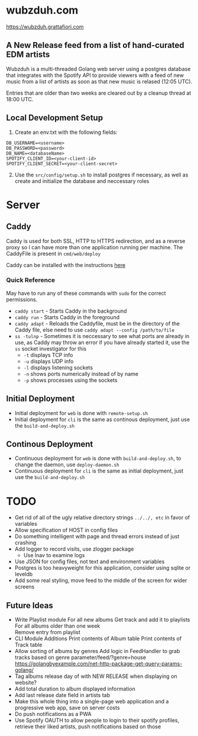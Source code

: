 # wubzduh.com

https://wubzduh.grattafiori.com

## A New Release feed from a list of hand-curated EDM artists
Wubzduh is a multi-threaded Golang web server using a postgres database that integrates with the Spotify API to provide viewers with a feed of new music from a list of artists as soon as that new music is relased (12:05 UTC).

Entries that are older than two weeks are cleared out by a cleanup thread at 18:00 UTC.

## Local Development Setup
1. Create an env.txt with the following fields:
```
DB_USERNAME=<username>
DB_PASSWORD=<password>
DB_NAME=<databaseName>
SPOTIFY_CLIENT_ID=<your-client-id>
SPOTIFY_CLIENT_SECRET=<your-client-secret>
```
2. Use the `src/config/setup.sh` to install postgres if necessary, as well as create and initialize the database and neccessary roles

# Server

## Caddy
Caddy is used for both SSL, HTTP to HTTPS redirection, and as a reverse proxy so I can have more than one application running per machine. The CaddyFile is present in `cmd/web/deploy`

Caddy can be installed with the instructions [here](https://caddyserver.com/docs/install)

### Quick Reference
May have to run any of these commands with `sudo` for the correct permissions.
- `caddy start` - Starts Caddy in the background
- `caddy run` - Starts Caddy in the foreground
- `caddy adapt` - Reloads the Caddyfile, must be in the directory of the Caddy file, else need to use `caddy adapt --config /path/to/file`
- `ss -tulnp` - Sometimes it is neccessary to see what ports are already in use, as Caddy may throw an error if you have already started it, use the `ss` socket investigator for this
    - `-t` displays TCP info
    - `-u` displays UDP info
    - `-l` displays listening sockets
    - `-n` shows ports numerically instead of by name
    - `-p` shows processes using the sockets

## Initial Deployment
- Initial deployment for `web` is done with `remote-setup.sh`
- Initial deployment for `cli` is the same as continous deployment, just use the `build-and-deploy.sh`

## Continous Deployment
- Continuous deployment for `web` is done with `build-and-deploy.sh`, to change the daemon, use `deploy-daemon.sh`
- Continuous deployment for `cli` is the same as initial deployment, just use the `build-and-deploy.sh`


# TODO
- Get rid of all of the ugly relative directory strings `../../, etc` in favor of variables
- Allow specification of HOST in config files
- Do something intelligent with page and thread errors instead of just crashing
- Add logger to record visits, use zlogger package
    - Use lnav to examine logs
- Use JSON for config files, not text and environment variables
- Postgres is too heavyweight for this application, consider using sqlite or leveldb
- Add some real styling, move feed to the middle of the screen for wider screens

## Future Ideas
- Write Playlist module
    For all new albums
        Get track and add it to playlists
    For all albums older than one week  
        Remove entry from playlist
- CLI Module Additions
    Print contents of Album table
    Print contents of Track table
- Allow sorting of albums by genres
    Add logic in FeedHandler to grab tracks based on genre parameter/feed/?genre=house
    https://golangbyexample.com/net-http-package-get-query-params-golang/
- Tag albums release day of with NEW RELEASE when displaying on website?
- Add total duration to album displayed information
- Add last release date field in artists tab
- Make this whole thing into a single-page web application and a progressive web app, save on server costs
- Do push notifications as a PWA
- Use Spotify OAUTH to allow people to login to their spotify profiles, retrieve their liked artists, push notifications based on those

